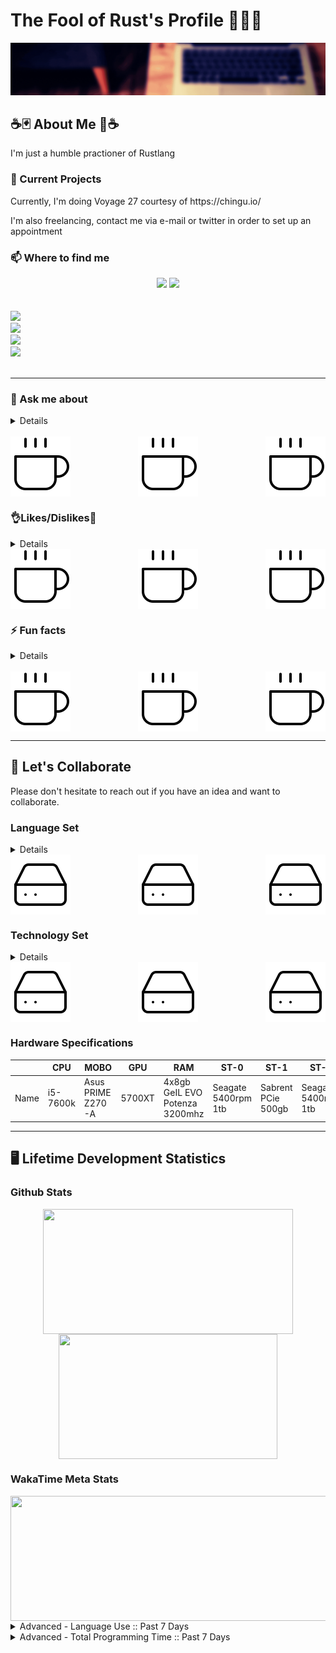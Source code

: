 <h1> The Fool of Rust's Profile 🙌🦀🙌 </h1>
<img src="./Banner.gif"/>
<!-- ============================ -->
<!-- About Section -->
<h2>☕🃏 About Me 🦀☕</h2>
	<!--Container Div -->
	<div>
		<!-- Top Div -->
		<div>
			<!-- ========== -->
			<!-- Description-->
			</div>
				<p> I'm just a humble practioner of Rustlang</p>
			</div>
			<div>	
				<!-- ============================ -->
				<!-- What I’m currently working on -->
				<h3>🔭 Current Projects </h3>
					<p> Currently, I'm doing Voyage 27 courtesy of https://chingu.io/ </p>
					<p> I'm also freelancing, contact me via e-mail or twitter in order to set up an appointment </p>
			</div>
		</div>
		<!-- Middle Div -->
		<div>
			<!-- ================== -->
			<!-- Contact Information-->
			<h3> 📫 Where to find me </h3>
					<div>
						<!-- Portals -->
						<div align="center">
							<!-- Main Website -->
							<img src="https://img.shields.io/website?down_message=Offline&label=Home%20Site&style=for-the-badge&up_message=Online&url=https%3A%2F%2Fwww.jonathantomdean.com&labelColor=260000&color=e0aa3e" />
							<!-- Discord -->
							<img src="https://img.shields.io/discord/674436644593598464?label=Discord&style=for-the-badge&labelColor=260000&color=e0aa3e" />
						</div>
						<br>
						<br>
						<!-- Social Media -->
						<div align="center>
							<!-- Twitter Followers -->
							<a href="https://twitter.com/JonTDean">
								<img src="https://img.shields.io/twitter/follow/JonTDean?label=Follow%20My%20Twitter&style=flat-square&labelColor=260000&color=e0aa3e" />
							</a>
							<br>
							<!-- Github Followers -->
							<a href="https://github.com/JonTDean">
								<img src="https://img.shields.io/github/followers/JonTDean?label=Github%20Followers&style=flat-square&labelColor=260000&color=e0aa3e" />
							</a>
							<br>
							<!-- LinkedIn -->
							<a href="https://www.linkedin.com/in/jonathan-dean-ab67aa150/">
								<img src="https://img.shields.io/badge/LinkedIn-Follow%20Me-informational?style=flat-square&logo=linkedin&labelColor=260000&color=e0aa3e" />
							</a>
							<br>
							<!-- E-Mail -->
							<a href="mailto:jonathantomdean@Gmail.com">
								<img src="https://img.shields.io/badge/E--Mail-Send%20Me%20a%20Message?style=flat-square&logo=gmail&labelColor=260000&color=e0aa3e"/>
							</a>
						</div>
					</div>
			<br>
			<hr>
			<!-- ================== -->
			<!-- What to say to message me.-->
			<h3> 💬 Ask me about </h3>
			<details>
				<ul>
					<li> Music (80s, Synth, Vaporwave, Indie, Pop, Rock, literally anything)</li>
					<li> Subpar Life Advice </li>
					<li> Rust, and Lesser Programming languages </li>
				</ul>
			</details>
			<br>
			<!-- Image Splitter -->
			<div align="center">
				<img align="left" src="./coffee.svg" />
				<img align="center" src="./coffee.svg" />
				<img align="right" src="./coffee.svg" />
			</div>
		</div>
		<!-- Bottom Div -->
		<div>
			<!-- ================== -->
			<!-- Piros the 3rd likes/dislikes from .hack//gu vol 3. -->
			<h3>👌Likes/Dislikes🙅</h3>
			<details>
				<ul> 
					<h4> Likes </h4>
						<li> Monster Hunter (ps2 days) 🐉</li>
						<li> Rust 🦀</li>
						<li> Sleep 💤</li>
						<li> Cafe Bustelo ☕ </li>
						<li> LoFi 🧘</li>
					<h4> Dislikes </h4>
						<li> Cayenne Pepper </li>
						<li> Not finishing a project </li>
				</ul>
			</details>
			<!-- Image Splitter -->
			<div align="center">
				<img align="left" src="./coffee.svg" />
				<img align="center" src="./coffee.svg" />
				<img align="right" src="./coffee.svg" />
			</div>
			<!-- ================== -->
			<!-- The Actual About me -->
			<h3> ⚡ Fun facts </h3>
			<details>
				<ol>
					<li> I'm really good at 80s trivia. </li>
					<li> I love to cook. Region has no meaning when it comes to the pallette. </li>
					<li> I'm good at directions. </li>
				<ol>
			</details>
			<br>
			<!-- Image Splitter -->
			<div align="center">
				<img align="left" src="./coffee.svg" />
				<img align="center" src="./coffee.svg" />
				<img align="right" src="./coffee.svg" />
			</div>
		</div>
	</div>

<hr>
<!-- ============================ -->
<!-- Collaborative Efforts -->
<h2> 👯 Let's Collaborate </h2>
	<div>
		<p> Please don't hesitate to reach out if you have an idea and want to collaborate. </p>  
	</div>
	<div>
		<h3> Language Set</h3>
			<details>
					<ol>
						<li>
							<h4> Programming Languages </h4>
								<ul>
									<li>
										<h4> Main Languages <h4>
											<ul>
												<li> Rust </li>
												<li> JavaScript 2015+ </li>
												<li> C# </li>
											</ul>
									</li>
									<li>
										<h4> Sub Languages </h4>
											<ul>
												<li> TypeScript </li>
												<li> Python 2.x/3.x </li>
												<li> Ruby </li>
											</ul>
									</li>
								</ul>
						</li>
						<li>
							<h4> Querying Languages </h4>
								<ul>
									<li> R </li>
									<li> SQL </li>
								</ul>
						</li>
					</ol>			
			</details>
				<!-- Image Splitter -->
				<div align="center">
					<img align="left" src="./hard-drive.svg" />
					<img align="center" src="./hard-drive.svg" />
					<img align="right" src="./hard-drive.svg" />
				</div>
			<h3> Technology Set </h3>
			<details>
				<ol>
					<li>
						<h4> Web Development </h4>
							<ul>
								<li> Ruby On Rails </li>
								<li> React </li>
								<li> Express </li>
								<li> Diesel </li>
								<li> Actix </li>
								<li> Yew </li>
							</ul>
					</li>
					<li>
						<h4> Game Development </h4>
							<ul>
								<li> Phaser </li>
								<li> Unity </li>
								<li> Amethyst </li>
								<li> XNA </li>
								<li> M.U.G.E.N. </li>
							</ul>
					</li>
					<li>
						<h4> Database Development </h4>
							<ul>
								<li> MySQL</li>
								<li> MongoDB</li>
								<li> Postgresql</li>
							</ul>
					</li>
				</ol>
			</details> 
				<div align="center">
					<img align="left" src="./hard-drive.svg" />
					<img align="center" src="./hard-drive.svg" />
					<img align="right" src="./hard-drive.svg" />
				</div>
		<!-- My PC Specs -->
		<h3> Hardware Specifications </h3>
			<table class="tg">
				<thead>
				  <tr>
					<th class="tg-0lax"></th>
					<th class="tg-0lax">CPU</th>
					<th class="tg-0lax">MOBO<br></th>
					<th class="tg-0lax">GPU</th>
					<th class="tg-0lax">RAM<br></th>
					<th class="tg-0lax">ST-0</th>
					<th class="tg-0lax">ST-1</th>
					<th class="tg-0lax">ST-2</th>
				  </tr>
				</thead>
				<tbody>
				  <tr>
					<td class="tg-0lax">Name</td>
					<td class="tg-0lax">i5-7600k</td>
					<td class="tg-0lax">Asus PRIME Z270-A</td>
					<td class="tg-0lax">5700XT</td>
					<td class="tg-0lax">4x8gb GeIL EVO Potenza 3200mhz </td>
					<td class="tg-0lax">Seagate 5400rpm 1tb<br></td>
					<td class="tg-0lax">Sabrent PCie 500gb</td>
					<td class="tg-0lax">Seagate 5400rpm 1tb</td>
				  </tr>
				</tbody>
			</table>
	</div>
	<hr>
<!-- ============================ -->
<!-- Dev Stats -->
<h2> 🖥️ Lifetime Development Statistics </h2>
	<!-- ============================ -->
	<h3>Github Stats</h3>
	<div display="flex" align="center">
		<a href="https://github-readme-stats-nine-xi.vercel.app/api?username=JonTDean&count_private=true&show_icons=true&theme=vision-friendly-dark">
		  <img align="center" width="400" height="200" margin="0" padding="0" src="https://github-readme-stats-nine-xi.vercel.app/api?username=JonTDean&count_private=true&include_all_commits=true&show_icons=true&theme=maroongold" />
		</a>
		<a href="https://github-readme-stats-nine-xi.vercel.app/api/top-langs/?username=JonTDean&layout=compact&theme=vision-friendly-dark">
		  <img align="center" width="350" height="200" margin="0" padding="0" src="https://github-readme-stats-nine-xi.vercel.app/api/top-langs/?username=JonTDean&layout=compact&theme=maroongold" />
		</a>
	</div>
	<!-- ============================ -->
	<h3> WakaTime Meta Stats </h3>
	<div display="flex" align="center">
		<div display="flex" align="center">
			<a href="https://github-readme-stats-nine-xi.vercel.app/api?username=JonTDean&count_private=true&show_icons=true&theme=vision-friendly-dark">
			  	<img align="center" width="700" height="200" margin="0" padding="0" src="https://github-readme-stats-nine-xi.vercel.app/api/wakatime?username=JonTDean&theme=maroongold" />
			</a>
		</div>
	</div>
	<details>
		<summary>
			Advanced - Language Use :: Past 7 Days
		</summary>
		<div align="center">
			<a href="https://wakatime.com"><img src="https://wakatime.com/share/@JonTDean/06af77bd-e25a-4e74-97c8-f8e6e8690e22.png" /></a>
		</div>
	</details>
	<details>
		<summary>
			Advanced - Total Programming Time :: Past 7 Days
		</summary>
		<div align="center">
			<a href="https://wakatime.com"><img src="https://wakatime.com/share/@JonTDean/14f1dc61-556d-4df0-9488-e6fa519fde70.png" /></a>
		</div>
	</details>
<!-- ============================ -->
<!-- ============================ -->
<!-- ============================ -->

<!-- META DATA
COLOR SCHEME:
	maroongold: {
		title_color: "F7EF8A",
		icon_color: "F7EF8A",
		text_color: "E0AA3E",
		bg_color: "260000",
	},
-->

<!--
	- 🌱 I’m currently learning ...
	- 🤔 I’m looking for help with ...
-->

